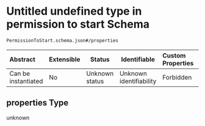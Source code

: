 # Untitled undefined type in permission to start Schema

```txt
PermissionToStart.schema.json#/properties
```




| Abstract            | Extensible | Status         | Identifiable            | Custom Properties | Additional Properties | Access Restrictions | Defined In                                                                                       |
| :------------------ | ---------- | -------------- | ----------------------- | :---------------- | --------------------- | ------------------- | ------------------------------------------------------------------------------------------------ |
| Can be instantiated | No         | Unknown status | Unknown identifiability | Forbidden         | Allowed               | none                | [PermissionToStart.schema.json\*](../false/PermissionToStart.schema.json "open original schema") |

## properties Type

unknown
